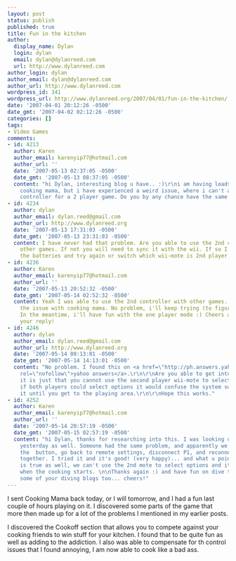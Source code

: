 ```yaml
---
layout: post
status: publish
published: true
title: Fun in the kitchen
author:
  display_name: Dylan
  login: dylan
  email: dylan@dylanreed.com
  url: http://www.dylanreed.com
author_login: dylan
author_email: dylan@dylanreed.com
author_url: http://www.dylanreed.com
wordpress_id: 341
wordpress_url: http://www.dylanreed.org/2007/04/01/fun-in-the-kitchen/
date: '2007-04-01 20:12:26 -0500'
date_gmt: '2007-04-02 02:12:26 -0500'
categories: []
tags:
- Video Games
comments:
- id: 4213
  author: Karen
  author_email: karenyip77@hotmail.com
  author_url: ''
  date: '2007-05-13 02:37:05 -0500'
  date_gmt: '2007-05-13 08:37:05 -0500'
  content: "hi Dylan, interesting blog u have.. :)\r\ni am having loads of fun with
    cooking mama, but i have experienced a weird issue, where i can't add the second
    controller for a 2 player game. Do you by any chance have the same problem too?"
- id: 4234
  author: dylan
  author_email: dylan.reed@gmail.com
  author_url: http://www.dylanreed.org
  date: '2007-05-13 17:31:03 -0500'
  date_gmt: '2007-05-13 23:31:03 -0500'
  content: I have never had that problem. Are you able to use the 2nd controller on
    other games. If not you will need to sync it with the wii. If so I would change
    the batteries and try again or switch which wii-mote is 2nd player.
- id: 4236
  author: Karen
  author_email: karenyip77@hotmail.com
  author_url: ''
  date: '2007-05-13 20:52:32 -0500'
  date_gmt: '2007-05-14 02:52:32 -0500'
  content: Yeah I was able to use the 2nd controller with other games... only had
    the issue with cooking mama. No problem, i'll keep trying (to figure out the issue)...
    In the meantime, i'll have fun with the one player mode :) Cheers and thanks for
    your reply!
- id: 4246
  author: dylan
  author_email: dylan.reed@gmail.com
  author_url: http://www.dylanreed.org
  date: '2007-05-14 08:13:01 -0500'
  date_gmt: '2007-05-14 14:13:01 -0500'
  content: "No problem. I found this on <a href=\"http://ph.answers.yahoo.com/question/index?qid=20070418122729AA2Hbaz&show=7\"
    rel=\"nofollow\">yahoo answers</a>.\r\n\r\nAre you able to get into the game,
    it is just that you cannot use the second player wii-mote to select options. Apparently
    if both players could select options it would confuse the system so they disable
    it until you get to the playing area.\r\n\r\nHope this works."
- id: 4252
  author: Karen
  author_email: karenyip77@hotmail.com
  author_url: ''
  date: '2007-05-14 20:57:19 -0500'
  date_gmt: '2007-05-15 02:57:19 -0500'
  content: "hi Dylan, thanks for researching into this. I was looking up on some forums
    yesterday as well. Someone had the same problem, and apparently we have to hit
    the  button, go back to remote settings, disconnect P1, and reconnect P1 and P2
    together. I tried it and it's good! (very happy)... and what u pointed out above
    is true as well, we can't use the 2nd mote to select options and it appears only
    when the cooking starts. \n\nThanks again :) and have fun on dive trips! read
    some of your diving blogs too... cheers!"
---
```

<p>I sent Cooking Mama back today, or I will tomorrow, and I had a fun last couple of hours playing on it. I discovered some parts of the game that more then made up for a lot of the problems I mentioned in my earlier posts.</p>
<p>I discovered the Cookoff section that allows you to compete against your cooking friends to win stuff for your kitchen. I found that to be quite fun as well as adding to the addiction. I also was able to compensate for th control issues that I found annoying, I am now able to cook like a bad ass.</p>
